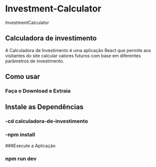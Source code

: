 # Investment-Calculator
 InvestmentCalculator
## Calculadora de investimento
A Calculadora de Investimento é uma aplicação React que permite aos visitantes do site calcular valores futuros com base em diferentes parâmetros de investimento. 
## Como usar
### Faça o Download e Extraia
##	Instale as Dependências
### -cd calculadora-de-investimento
### -npm install
###Execute a Aplicação
### npm run dev
